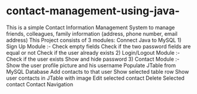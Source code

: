 # contact-management-using-java-
This is a simple Contact Information Management System to manage friends, colleagues, family information (address, phone number, email address)  This Project consists of 3 modules: Connect Java to MySQL  1) Sign Up Module :- Check empty fields Check if the two password fields are equal or not Check if the user already exists    2) Login/Logout Module :-   Check if the user exists Show and hide password  3) Contact Module :-  Show the user profile picture and his username Populate JTable from MySQL Database Add contacts to that user Show selected table row Show user contacts in JTable with image Edit selected contact Delete Selected contact Contact Navigation
